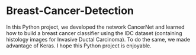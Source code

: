 # Breast-Cancer-Detection




In this Python project, we developed the network CancerNet and learned how to build a breast cancer classifier using the IDC dataset (containing histology images for Invasive Ductal Carcinoma). To do the same, we made advantage of Keras. I hope this Python project is enjoyable.
